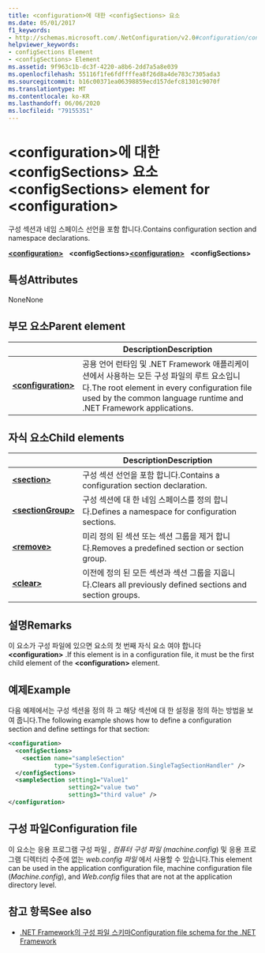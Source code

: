 ```yaml
---
title: <configuration>에 대한 <configSections> 요소
ms.date: 05/01/2017
f1_keywords:
- http://schemas.microsoft.com/.NetConfiguration/v2.0#configuration/configSections
helpviewer_keywords:
- configSections Element
- <configSections> Element
ms.assetid: 9f963c1b-dc3f-4220-a8b6-2dd7a5a8e039
ms.openlocfilehash: 55116f1fe6fdffffea8f26d8a4de783c7305ada3
ms.sourcegitcommit: b16c00371ea06398859ecd157defc81301c9070f
ms.translationtype: MT
ms.contentlocale: ko-KR
ms.lasthandoff: 06/06/2020
ms.locfileid: "79155351"
---
```

# <a name="configsections-element-for-configuration"></a><span data-ttu-id="a5574-102">\<configuration>에 대한 \<configSections> 요소</span><span class="sxs-lookup"><span data-stu-id="a5574-102">\<configSections> element for \<configuration></span></span>

<span data-ttu-id="a5574-103">구성 섹션과 네임 스페이스 선언을 포함 합니다.</span><span class="sxs-lookup"><span data-stu-id="a5574-103">Contains configuration section and namespace declarations.</span></span>

<span data-ttu-id="a5574-104">[**\<configuration>**](configuration-element.md) &nbsp;&nbsp;**\<configSections>**</span><span class="sxs-lookup"><span data-stu-id="a5574-104">[**\<configuration>**](configuration-element.md) &nbsp;&nbsp;**\<configSections>**</span></span>

## <a name="attributes"></a><span data-ttu-id="a5574-105">특성</span><span class="sxs-lookup"><span data-stu-id="a5574-105">Attributes</span></span>

<span data-ttu-id="a5574-106">None</span><span class="sxs-lookup"><span data-stu-id="a5574-106">None</span></span>

## <a name="parent-element"></a><span data-ttu-id="a5574-107">부모 요소</span><span class="sxs-lookup"><span data-stu-id="a5574-107">Parent element</span></span>

|     | <span data-ttu-id="a5574-108">Description</span><span class="sxs-lookup"><span data-stu-id="a5574-108">Description</span></span> |
| --- | ----------- |
| [**\<configuration>**](configuration-element.md) | <span data-ttu-id="a5574-109">공용 언어 런타임 및 .NET Framework 애플리케이션에서 사용하는 모든 구성 파일의 루트 요소입니다.</span><span class="sxs-lookup"><span data-stu-id="a5574-109">The root element in every configuration file used by the common language runtime and .NET Framework applications.</span></span> |

## <a name="child-elements"></a><span data-ttu-id="a5574-110">자식 요소</span><span class="sxs-lookup"><span data-stu-id="a5574-110">Child elements</span></span>

|     | <span data-ttu-id="a5574-111">Description</span><span class="sxs-lookup"><span data-stu-id="a5574-111">Description</span></span> |
| --- | ----------- |
| [**\<section>**](section-element.md) | <span data-ttu-id="a5574-112">구성 섹션 선언을 포함 합니다.</span><span class="sxs-lookup"><span data-stu-id="a5574-112">Contains a configuration section declaration.</span></span> |
| [**\<sectionGroup>**](sectiongroup-element-for-configsections.md) | <span data-ttu-id="a5574-113">구성 섹션에 대 한 네임 스페이스를 정의 합니다.</span><span class="sxs-lookup"><span data-stu-id="a5574-113">Defines a namespace for configuration sections.</span></span> |
| [**\<remove>**](remove-element-for-configsections.md) | <span data-ttu-id="a5574-114">미리 정의 된 섹션 또는 섹션 그룹을 제거 합니다.</span><span class="sxs-lookup"><span data-stu-id="a5574-114">Removes a predefined section or section group.</span></span> |
| [**\<clear>**](clear-element-for-configsections.md) | <span data-ttu-id="a5574-115">이전에 정의 된 모든 섹션과 섹션 그룹을 지웁니다.</span><span class="sxs-lookup"><span data-stu-id="a5574-115">Clears all previously defined sections and section groups.</span></span> |

## <a name="remarks"></a><span data-ttu-id="a5574-116">설명</span><span class="sxs-lookup"><span data-stu-id="a5574-116">Remarks</span></span>

<span data-ttu-id="a5574-117">이 요소가 구성 파일에 있으면 요소의 첫 번째 자식 요소 여야 합니다 **\<configuration>** .</span><span class="sxs-lookup"><span data-stu-id="a5574-117">If this element is in a configuration file, it must be the first child element of the **\<configuration>** element.</span></span>

## <a name="example"></a><span data-ttu-id="a5574-118">예제</span><span class="sxs-lookup"><span data-stu-id="a5574-118">Example</span></span>

<span data-ttu-id="a5574-119">다음 예제에서는 구성 섹션을 정의 하 고 해당 섹션에 대 한 설정을 정의 하는 방법을 보여 줍니다.</span><span class="sxs-lookup"><span data-stu-id="a5574-119">The following example shows how to define a configuration section and define settings for that section:</span></span>

```xml
<configuration>
  <configSections>
    <section name="sampleSection"
             type="System.Configuration.SingleTagSectionHandler" />
  </configSections>
  <sampleSection setting1="Value1"
                 setting2="value two"
                 setting3="third value" />
</configuration>
```

## <a name="configuration-file"></a><span data-ttu-id="a5574-120">구성 파일</span><span class="sxs-lookup"><span data-stu-id="a5574-120">Configuration file</span></span>

<span data-ttu-id="a5574-121">이 요소는 응용 프로그램 구성 파일 *, 컴퓨터 구성 파일 (machine.config*) 및 응용 프로그램 디렉터리 수준에 없는 *web.config 파일* 에서 사용할 수 있습니다.</span><span class="sxs-lookup"><span data-stu-id="a5574-121">This element can be used in the application configuration file, machine configuration file (*Machine.config*), and *Web.config* files that are not at the application directory level.</span></span>

## <a name="see-also"></a><span data-ttu-id="a5574-122">참고 항목</span><span class="sxs-lookup"><span data-stu-id="a5574-122">See also</span></span>

- [<span data-ttu-id="a5574-123">.NET Framework의 구성 파일 스키마</span><span class="sxs-lookup"><span data-stu-id="a5574-123">Configuration file schema for the .NET Framework</span></span>](index.md)
